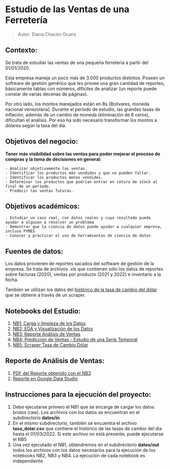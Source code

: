 # Estudio de las Ventas de una Ferretería

>Autor: Diana Chacón Ocariz

## Contexto:

Se trata de estudiar las ventas de una pequeña ferretería a partir del 01/01/2020.

Esta empresa maneja un poco más de 3.000 productos distintos. Poseen un software de gestión genérico que les provee una gran cantidad de reportes, básicamente tablas con números, díficiles de analizar (un reporte puede constar de varias decenas de páginas).

Por otro lado, los montos manejados están en Bs (Bolívares, moneda nacional venezolana). Durante el período de estudio, las grandes tasas de inflación, además de un cambio de moneda (eliminación de 6 ceros), dificultan el análisis. Por eso ha sido necesario transformar los montos a dólares según la tasa del día.


## Objetivos del negocio:

**Tener más visibilidad sobre las ventas para poder mejorar el proceso de compras y la toma de decisiones en general:** 

    - Analizar objetivamente las ventas.
    - Identificar los productos más vendidos y que no pueden faltar.
    - Identificar los productos menos vendidos.
    - Determinar los productos que podrían entrar en rotura de stock al final de un período.
    - Predecir las ventas futuras.
    

## Objetivos académicos:

    - Estudiar un caso real, con datos reales y cuyo resultado pueda ayudar a alguien a resolver un problema 
    - Demostrar que la ciencia de datos puede ayudar a cualquier empresa, incluso PYMES
    - Conocer y practicar el uso de herramientas de ciencia de datos
    
    
## Fuentes de datos:

Los datos provienen de reportes sacados del software de gestión de la empresa. Se trata de archivos .xls que contienen sólo los datos de reportes sobre facturas (2020), ventas por producto (2021 y 2022) e inventario a la fecha.

También se utilizan los datos del [histórico de la tasa de cambio del dólar](https://monitordolarvenezuela.com/historial#2a) que se obtiene a través de un scraper.


## Notebooks del Estudio:

1. [NB1: Carga y limpieza de los Datos](https://github.com/dchaconoca/proyecto-ventas/blob/master/NB1_analisis_ventas_load.ipynb)
1. [NB2: EDA y Visualización de los Datos](https://github.com/dchaconoca/proyecto-ventas/blob/master/NB2_analisis_ventas_eda.ipynb)
1. [NB3: Reporte Análisis de Ventas](https://github.com/dchaconoca/proyecto-ventas/blob/master/NB3_analisis_ventas_reporte.ipynb)
1. [NB4: Predicción de Ventas - Estudio de una Serie Temporal](https://github.com/dchaconoca/proyecto-ventas/blob/master/NB4_prediccion_ventas.ipynb)
1. [NB5: Scraper Tasa de Cambio Dólar](https://github.com/dchaconoca/proyecto-ventas/blob/master/NB5_scraper_tasa_dolar.ipynb)


## Reporte de Análisis de Ventas:

1. [PDF del Reporte obtenido con el NB3]()
1. [Reporte en Google Data Studio]()

## Instrucciones para la ejecución del proyecto:

1. Debe ejecutarse primero el NB1 que se encarga de cargar los datos brutos (raw). Los archivos con los datos se encuentran en el subdirectorio **datos/in**
2. En el mismo subdirectorio, también se encuentra el archivo **tasa_dolar.csv** que contiene el histórico de las tasas de cambio del día hasta el 01/03/2022. Si este archivo no está presente, puede ejecutarse el NB5
3. Una vez ejecutado el NB1, obtendremos en el subdirectorio **datos/out** todos los archivos con los datos necesarios para la ejecución de los notebooks NB2, NB3 y NB4. La ejecución de cada notebook es independiente
    